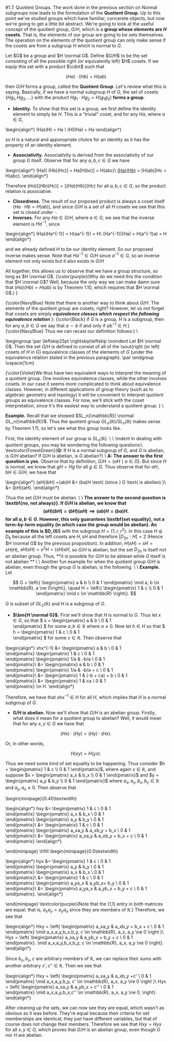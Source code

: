 <style>
.md-content {
    max-width: 80em;
}
</style>
#1.7. Quotient Groups.
The work done in the previous section on Normal subgroups now
leads to the formulation of the **Quotient Group**. Up to
this point we've studied groups which have familiar, concerete
objects, but now we're going to get a little bit abstract.
We're going to look at the useful concept of the quotient group, $G/H$,
which is a 
**group whose elements are $H$ cosets**. That is, the elements of
our group are going to be sets themselves. The operation on the
elements of the quotient group can only make sense if the cosets
are from a subgroup $H$ which is normal to $G$.


<span style="display:block" class="theorem">
Let $G$ be a group and $H \normal G$. Define $G/H$ to be the
set consisting of all the possible right (or equivalently
left) $H$ cosets. If we
equip this set with a product $\cdot$ such that 

$$
(Ha)\cdot(Hb) = H(ab)
$$

then $G/H$ forms a group, called the **Quotient Group**.
</span>
Let's review what this is saying. Basically, if we have a normal
subgroup $H$ of $G$, the set of cosets $\{Hg_1, Hg_2, \dots \}$
with the product $Hg_1 \cdot Hg_2 = H(g_1g_2)$ **forms a group**.


<span style="display:block" class="proof">

* **Identity.** To show that this set is a group, we first define the identity
element to simply be $H$. This is a "trivial" coset, and for
any $Ha$, where $a \in G$, 

\begin{align*}
(Ha)(H) = Ha \\
(H)(Ha) = Ha
\end{align*}

so $H$ is a natural and apporopriate choice for an identity as
it has the property of an identity element.
* **Associativity.** Associativity is derived from the
associativity of our group $G$ itself. Observe that for any
$a, b, c \in G$ we have 

\begin{align*}
(Ha)[ (Hb)(Hc)] = Ha[H(bc)] = H(abc)\\
[(Ha)(Hb)](Hc) = [H(ab)]Hc = H(abc).
\end{align*}

Therefore $(Ha)[ (Hb)(Hc)] = [(Ha)(Hb)](Hc)$ for all $a, b,
c \in G$, so the product relation is associative.
* **Closedness.** The result of our proposed product is
always a coset itself ($Ha \cdot Hb = H(ab)$), and since 
$G/H$ is a set of all $H$ cosets we see that this set is
closed under $\cdot$.
* **Inverses.** For any $Ha \in G/H$, where $a \in G$, we
see that the inverse element is $Ha^{-1}$, since 

\begin{align*}
(Ha)(Ha^{-1}) = H(aa^{-1}) = H\\
(Ha^{-1})(Ha) = H(a^{-1}a) = H
\end{align*}

and we already defined $H$ to be our identity element. So
our proposed inverse makes sense.
Note that
$Ha^{-1} \in G/H$ since $a^{-1} \in G$, so an inverse
element not only exists but it also exists in $G/H$

All together, this allows us to observe that we have a group
structure, so long as $H \normal G$.
</span>
{\color{purple}(Why do we need this
the condition that $H \normal G$? Well, because the only way we can make damn sure
that $(Ha)(Hb) = H(ab)$ is by Theorem 1.10, which requires
that $H \normal G$.)
}

{\color{NavyBlue} Note that there is another way to think about $G/H$. The elements
of the quotient group are cosets, right? However, let us not forget
that cosets are simply ***equivalence classes which
respect the following equivalence relation*** }: {\color{Black} if $G$ is a group, $H$ is a
subgroup, then for any $a, b \in G$ we say that $a \sim
b$ if and only if $ab^{-1} \in H$.} {\color{NavyBlue} Thus we can
recast our definition follows:}
\\

\begingroup
\par
\leftskip25pt
\rightskip\leftskip
\noindent Let $H \normal G$. Then the set $G/H$ is defined to consist of all
of the
\sout{right (or left) cosets of $H$ in $G$} equivalence classes of
the elements of $G$ (under the equivalence relation stated in the
previous paragraph). 
\par
\endgroup
\vspace{1cm}

{\color{Violet}We thus have two equivalent ways to interpret the meaning of a
quotient group. One involves equivalence classes, while the other
involves cosets. In our case it seems more complicated to think
about equivalence classes.
However, in different applications of group theory (such
as to algebraic geometry and topology) it will be convenient to
interpret quotient groups as equivalence classes. For now, we'll
stick with the coset interpretation, since it's the easiest way to
understand a quotient group.
}
\\ 

**Example.** Recall that we showed $SL_n(\mathbb{R}) \normal
GL_n(\mathbb{R})$. Thus the quotient group
$GL_n(\mathbb{R})/SL_n(\mathbb{R})$ makes sense by Theorem 1.11,
so let's see what this group looks like.

First, the identity element of our group is $SL_n(\mathbb{R})$.
\\
\\
\indent In dealing with quotient groups, you may be wondering the
following questions:\\
\textcolor{ForestGreen}{**Q:** If $H$ is a normal subgroup of
$G$, and $G$ is abelian, is $G/H$ abelian? If $G/H$ is abelian, is
$G$ abelian?}
\\
**A:** **The answer to the first question is yes**. 
Observe that
by definition, $G/H = \{aH \mid a \in G\}.$ But since $H$ 
is normal, we know that $gH = Hg$ for all $g \in G$. 
Thus observe that for $aH, bH \in G/H$, we have that 

\begin{align*}
(aH)(bH) =(ab)H &= (ba)H \text{ (since } G \text{ is abelian) }\\
&= (bH)(aH).
\end{align*}

Thus the set $G/H$ must be abelian.
\\
\\
**The answer to the second question is \textbf{no, not always}}. If $G/H$ is abelian, 
we know that 
$$
(aH)(bH) = (bH)(aH) \implies (ab)H = (ba)H.
$$ 
for all $a, b \in G$. However, this only guarantees \textbf{set equality}, 
not a term-by-term equality (in which case the group would be abelian). 
An example of this is $D_{6**$ with the subgroup $H = \{1, r, r^2\}.$
In this case $H \unlhd D_6$ because all the left cosets are $H, sH$ and therefore 
$[D_{2n}: H] = 2$ (Hence $H \normal G$ by the previous proposition). In addition, 
$H(sH) = sH=  sH(H)$, $sH(sH) = s^2H = (sH)sH$, so $G/H$ is abelian, but the set $D_{2n}$
is itself not an abelian group. Thus, **it is possible for
$G/H$ to be ableian while $G$ itself is not abelian **
\\
\\
Another fun example for when the quotient group $G/H$ is abelian,
even though the group $G$ is abelian, is the following.
\\
\\
**Example.**
Let 

$$
G = \left\{
\begin{pmatrix}
a & b \\
0 & 1    
\end{pmatrix} \mid a, b \in \mathbb{R}, a \ne 0\right\}, 
\quad H = 
\left\{
\begin{pmatrix}
1 & c \\
0 & 1
\end{pmatrix}
\mid c \in \mathbb{R} 
\right\}.   
$$

$G$ is subset of $GL_2(\mathbb{R})$ and $H$ is a subgroup of $G$.

* **$\bm{H \normal G}$.** First we'll show that $H$ is normal
to $G$. Thus let $x \in G$, so that 
$
x =         \begin{pmatrix}
a & b \\
0 & 1    
\end{pmatrix}
$
for some $a, b \in \mathbb{R}$ where $a \ne 0$. Now let $h \in
H$ so that 
$
h = \begin{pmatrix}
1 & c \\
0 & 1    
\end{pmatrix}
$
for some $c \in \mathbb{R}$. Then observe that 

\begin{align*}
xhx^{-1} &= 
\begin{pmatrix}
a & b \\
0 & 1    
\end{pmatrix}
\begin{pmatrix}
1 & c \\
0 & 1    
\end{pmatrix}
\begin{pmatrix}
1/a & -b/a \\
0 & 1    
\end{pmatrix}\\
&= \begin{pmatrix}
a & b \\
0 & 1    
\end{pmatrix}
\begin{pmatrix}
1/a & -b/a + c \\
0 & 1    
\end{pmatrix}\\
&=
\begin{pmatrix}
1 & (-b + ca) + b \\
0 & 1    
\end{pmatrix}\\
&= \begin{pmatrix}
1 & ca \\
0 & 1    
\end{pmatrix} \in H.
\end{align*}

Therefore, we have that $xhx^{-1} \in H$ for all $H$, which
implies that $H$ is a normal subgroup of $G$.
* **$\bm{G/H}$ is abelian.** Now we'll show that $G/H$ is an
abelian group. Firstly, what does it mean for a quotient group to
abelian? Well, it would mean that for any $x, y \in G$ we have
that 

$$
(Hx)\cdot(Hy) = (Hy)\cdot(Hx).
$$

Or, in other words, 

$$
H(xy) = H(yx).   
$$

Thus we need some kind of set equality to be happening. Thus
consider $h =             \begin{pmatrix}
1 & c \\
0 & 1    
\end{pmatrix}$, where again $x \in \mathbb{R}$, and suppose $x =             \begin{pmatrix}
a_x & b_x \\
0 & 1    
\end{pmatrix}$ and $y =             \begin{pmatrix}
a_y & b_y \\
0 & 1    
\end{pmatrix}$ where $a_x,a_y,b_x,b_y \in \mathbb{R}$ and $a_y,
a_x \ne 0$. Then observe that 

\begin{minipage}{0.40\textwidth}

\begin{align*}
hxy &= 
\begin{pmatrix}
1 & c \\
0 & 1    
\end{pmatrix}
\begin{pmatrix}
a_x & b_x \\
0 & 1    
\end{pmatrix}
\begin{pmatrix}
a_y & b_y \\
0 & 1    
\end{pmatrix}\\
&= 
\begin{pmatrix}
1 & c \\
0 & 1    
\end{pmatrix}
\begin{pmatrix}
a_xa_y & a_xb_y + b_x \\
0 & 1    
\end{pmatrix}\\
&= 
\begin{pmatrix}
a_xa_y & a_xb_y + b_x + c \\
0 & 1    
\end{pmatrix}
\end{align*}

\end{minipage}
\hfill
\begin{minipage}{0.5\textwidth}

\begin{align*}
hyx &= 
\begin{pmatrix}
1 & c \\
0 & 1    
\end{pmatrix}
\begin{pmatrix}
a_y & b_y \\
0 & 1    
\end{pmatrix}
\begin{pmatrix}
a_x & b_x \\
0 & 1    
\end{pmatrix}\\
&= 
\begin{pmatrix}
1 & c \\
0 & 1    
\end{pmatrix}
\begin{pmatrix}
a_ya_x & a_yb_x+ b_y \\
0 & 1    
\end{pmatrix}\\
&= 
\begin{pmatrix}
a_ya_x & a_yb_x + b_y + c \\
0 & 1    
\end{pmatrix}.
\end{align*}

\end{minipage}
\textcolor{purple}{Note that the (1,1) entry in both matrices are
equal; that is, $a_xa_y = a_ya_x$ since they are members of
$\mathbb{R}$.}
Therefore, we see that 

\begin{align*}
Hxy = 
\left\{ 
\begin{pmatrix}
a_xa_y & a_xb_y + b_x + c \\
0 & 1    
\end{pmatrix}
\mid 
a_x,a_y,b_x,b_y, c \in \mathbb{R}, a_x, a_y \ne 0
\right \}\\
Hyx = \left\{
\begin{pmatrix}
a_xa_y & a_yb_x + b_y + c \\
0 & 1    
\end{pmatrix}.
\mid 
a_x,a_y,b_x,b_y, c \in \mathbb{R}, a_x, a_y \ne 0
\right\}.
\end{align*}

Since $b_x, b_y, c$ are arbitrary members of $\mathbb{R}$, we can
replace their sums with another arbitrary $c', c'' \in \mathbb{R}$.
Then we see that 

\begin{align*}
Hxy = 
\left\{ 
\begin{pmatrix}
a_xa_y & a_xb_y +c' \\
0 & 1    
\end{pmatrix}
\mid 
a_x,a_y,b_y, c' \in \mathbb{R}, a_x, a_y \ne 0
\right \}\\
Hyx = \left\{
\begin{pmatrix}
a_xa_y & a_yb_x + c'' \\
0 & 1    
\end{pmatrix}
\mid 
a_x,a_y,b_x,c'' \in \mathbb{R}, a_x, a_y \ne 0,
\right\}.
\end{align*}

After cleaning up the sets, we can now see they are equal, which
wasn't as obvious as it was before. They're equal because their
criteria for set memberships are identical; they just have
different variables, but that of course does not change their
members. Therefore we see that $Hxy = Hyx$ for all $x, y \in G$,
which proves that $G/H$ is an abelian group, even though $G$ nor
$H$ are abelian.


 


<script src="../../mathjax_helper.js"></script>